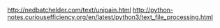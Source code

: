 http://nedbatchelder.com/text/unipain.html
http://python-notes.curiousefficiency.org/en/latest/python3/text_file_processing.html
